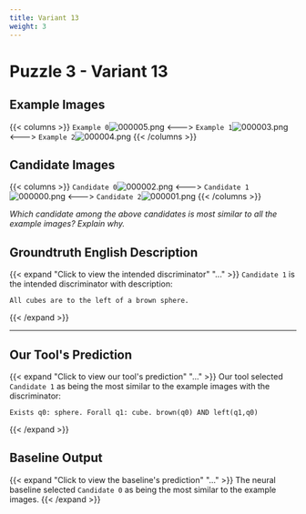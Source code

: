 ```yaml
---
title: Variant 13
weight: 3
---
```


# Puzzle 3 - Variant 13

## Example Images
{{< columns >}}
`Example 0`![000005.png](/clevr-variants/meeussen/fovariant-13/render/images/CLEVR_val_000005.png)
<--->
`Example 1`![000003.png](/clevr-variants/meeussen/fovariant-13/render/images/CLEVR_val_000003.png)
<--->
`Example 2`![000004.png](/clevr-variants/meeussen/fovariant-13/render/images/CLEVR_val_000004.png)
{{< /columns >}}

## Candidate Images
{{< columns >}}
`Candidate 0`![000002.png](/clevr-variants/meeussen/fovariant-13/render/images/CLEVR_val_000002.png)
<--->
`Candidate 1`![000000.png](/clevr-variants/meeussen/fovariant-13/render/images/CLEVR_val_000000.png)
<--->
`Candidate 2`![000001.png](/clevr-variants/meeussen/fovariant-13/render/images/CLEVR_val_000001.png)
{{< /columns >}}

*Which candidate among the above candidates is most similar to all the example images? Explain why.*

## Groundtruth English Description

{{< expand "Click to view the intended discriminator" "..." >}}
`Candidate 1` is the intended discriminator with description:
```plaintext 
All cubes are to the left of a brown sphere.
```
{{< /expand >}}

---



## Our Tool's Prediction

{{< expand "Click to view our tool's prediction" "..." >}}
Our tool selected `Candidate 1` as being the most similar to the example images with the discriminator:
```plaintext
Exists q0: sphere. Forall q1: cube. brown(q0) AND left(q1,q0)
```
{{< /expand >}}



## Baseline Output

{{< expand "Click to view the baseline's prediction" "..." >}}
The neural baseline selected `Candidate 0` as being the most similar to the example images.
{{< /expand >}}


